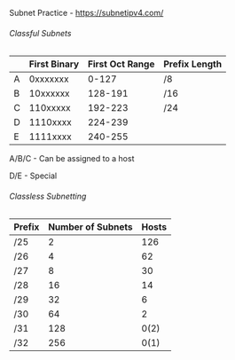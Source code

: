Subnet Practice - https://subnetipv4.com/
###### Classful Subnets

|     | First Binary | First Oct Range | Prefix Length |
| --- | ------------ | --------------- | ------------- |
| A   | 0xxxxxxx     | 0-127           | /8            |
| B   | 10xxxxxx     | 128-191         | /16           |
| C   | 110xxxxx     | 192-223         | /24           |
| D   | 1110xxxx     | 224-239         |               |
| E   | 1111xxxx     | 240-255         |               |

A/B/C - Can be assigned to a host

D/E - Special

###### Classless Subnetting

| Prefix | Number of Subnets | Hosts |
| ------ | ----------------- | ----- |
| /25    | 2                 | 126   |
| /26    | 4                 | 62    |
| /27    | 8                 | 30    |
| /28    | 16                | 14    |
| /29    | 32                | 6     |
| /30    | 64                | 2     |
| /31    | 128               | 0(2)  |
| /32    | 256               | 0(1)  |


